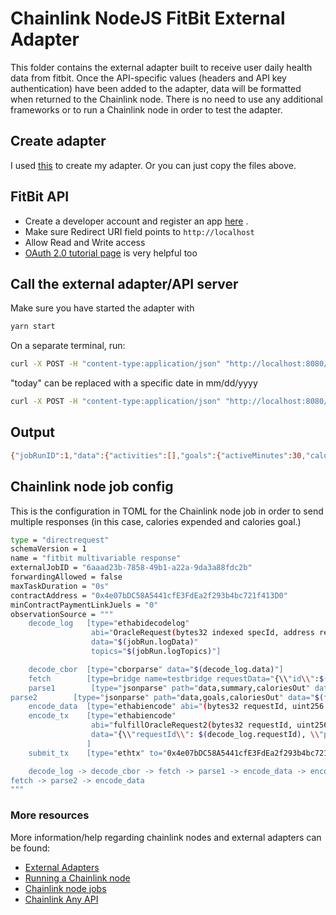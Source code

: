 # Chainlink NodeJS FitBit External Adapter

This folder contains the external adapter built to receive user daily health data from fitbit. Once the API-specific values (headers and API key authentication) have been added to the adapter, data will be formatted when returned to the Chainlink node. There is no need to use any additional frameworks or to run a Chainlink node in order to test the adapter.

## Create adapter
I used [this](https://github.com/thodges-gh/CL-EA-NodeJS-Template "CL-EA-NodeJS-Template") to create my adapter. Or you can just copy the files above.

## FitBit API
- Create a developer account and register an app [here](https://dev.fitbit.com/login) .
- Make sure Redirect URI field points to `http://localhost`
- Allow Read and Write access
- [OAuth 2.0 tutorial page](https://dev.fitbit.com/apps/oauthinteractivetutorial?clientEncodedId=238VNJ&clientSecret=707495e811e6a3e100516d5eb53d224c&redirectUri=http://localhost&applicationType=PERSONAL) is very helpful too


## Call the external adapter/API server
Make sure you have started the adapter with
```bash
yarn start
```
On a separate terminal, run:

```bash
curl -X POST -H "content-type:application/json" "http://localhost:8080/" --data '{ "id": 0, "data": {"date":"today"} }'
```
"today" can be replaced with a specific date in mm/dd/yyyy
```bash
curl -X POST -H "content-type:application/json" "http://localhost:8080/" --data '{ "id": 0, "data": {"date":"mm/dd/yyyy"} }'
```
## Output
```bash
{"jobRunID":1,"data":{"activities":[],"goals":{"activeMinutes":30,"caloriesOut":2603,"distance":8.05,"floors":10,"steps":10000},"summary":{"activeScore":-1,"activityCalories":773,"caloriesBMR":1036,ut":1645,"distances":[{"activity":"total","distance":3.81},{"activity":"tracker","distance":3.81},{"activity":"loggedActivities","distance":0},{"activity":"veryActive","distance":0.35},{"activity":"Active","distance":0.23},{"activity":"lightlyActive","distance":3.23},{"activity":"sedentaryActive","distance":0}],"elevation":30.48,"fairlyActiveMinutes":8,"floors":10,"heartRateZones":[{"caloriesO1629,"max":99,"min":30,"minutes":661,"name":"Out of Range"},{"caloriesOut":132.16405,"max":138,"min":99,"minutes":24,"name":"Fat Burn"},{"caloriesOut":0,"max":168,"min":138,"minutes":0,"name":"CardiriesOut":0,"max":220,"min":168,"minutes":0,"name":"Peak"}],"lightlyActiveMinutes":187,"marginalCalories":413,"restingHeartRate":58,"sedentaryMinutes":476,"steps":5651,"veryActiveMinutes":7},"result":null,"statusCode":200}
```

## Chainlink node job config
This is the configuration in TOML for the Chainlink node job in order to send multiple responses (in this case, calories expended and calories goal.)

```bash
type = "directrequest"
schemaVersion = 1
name = "fitbit multivariable response"
externalJobID = "6aaad23b-7858-49b1-a22a-9da3a88fdc2b"
forwardingAllowed = false
maxTaskDuration = "0s"
contractAddress = "0x4e07bDC58A5441cfE3FdEa2f293b4bc721f413D0"
minContractPaymentLinkJuels = "0"
observationSource = """
    decode_log   [type="ethabidecodelog"
                  abi="OracleRequest(bytes32 indexed specId, address requester, bytes32 requestId, uint256 payment, address callbackAddr, bytes4 callbackFunctionId, uint256 cancelExpiration, uint256 dataVersion, bytes data)"
                  data="$(jobRun.logData)"
                  topics="$(jobRun.logTopics)"]

    decode_cbor  [type="cborparse" data="$(decode_log.data)"]
    fetch        [type=bridge name=testbridge requestData="{\\"id\\":$(jobSpec.externalJobID), \\"data\\":{\\"date\\":$(decode_cbor.date)}}"]
    parse1        [type="jsonparse" path="data,summary,caloriesOut" data="$(fetch)"]
parse2        [type="jsonparse" path="data,goals,caloriesOut" data="$(fetch)"]
    encode_data  [type="ethabiencode" abi="(bytes32 requestId, uint256 value, uint256 value2)" data="{ \\"requestId\\": $(decode_log.requestId), \\"value\\": $(parse1), \\"value2\\": $(parse2) }"]
    encode_tx    [type="ethabiencode"
                  abi="fulfillOracleRequest2(bytes32 requestId, uint256 payment, address callbackAddress, bytes4 callbackFunctionId, uint256 expiration, bytes calldata data)"
                  data="{\\"requestId\\": $(decode_log.requestId), \\"payment\\": $(decode_log.payment), \\"callbackAddress\\": $(decode_log.callbackAddr), \\"callbackFunctionId\\": $(decode_log.callbackFunctionId), \\"expiration\\": $(decode_log.cancelExpiration), \\"data\\": $(encode_data)}"
                 ]
    submit_tx    [type="ethtx" to="0x4e07bDC58A5441cfE3FdEa2f293b4bc721f413D0" data="$(encode_tx)"]

    decode_log -> decode_cbor -> fetch -> parse1 -> encode_data -> encode_tx -> submit_tx
fetch -> parse2 -> encode_data
"""
```
### More resources
More information/help regarding chainlink nodes and external adapters can be found:
- [External Adapters](https://docs.chain.link/chainlink-nodes/external-adapters/external-adapters)
- [Running a Chainlink node](https://docs.chain.link/chainlink-nodes/running-a-chainlink-node)
- [Chainlink node jobs](https://docs.chain.link/chainlink-nodes/fulfilling-requests)
- [Chainlink Any API](https://docs.chain.link/any-api/introduction)
